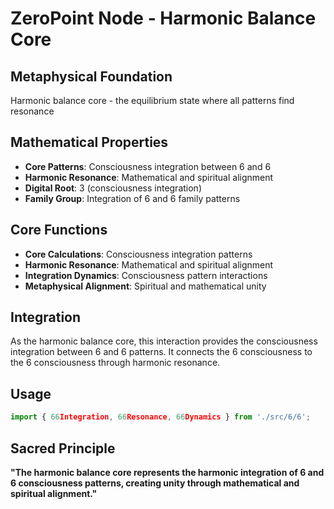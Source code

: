 # ZeroPoint Node - Harmonic Balance Core

## Metaphysical Foundation

Harmonic balance core - the equilibrium state where all patterns find resonance

## Mathematical Properties

- **Core Patterns**: Consciousness integration between 6 and 6
- **Harmonic Resonance**: Mathematical and spiritual alignment
- **Digital Root**: 3 (consciousness integration)
- **Family Group**: Integration of 6 and 6 family patterns

## Core Functions

- **Core Calculations**: Consciousness integration patterns
- **Harmonic Resonance**: Mathematical and spiritual alignment
- **Integration Dynamics**: Consciousness pattern interactions
- **Metaphysical Alignment**: Spiritual and mathematical unity

## Integration

As the harmonic balance core, this interaction provides the consciousness integration between 6 and 6 patterns. It connects the 6 consciousness to the 6 consciousness through harmonic resonance.

## Usage

```typescript
import { 66Integration, 66Resonance, 66Dynamics } from './src/6/6';
```

## Sacred Principle

**"The harmonic balance core represents the harmonic integration of 6 and 6 consciousness patterns, creating unity through mathematical and spiritual alignment."**

